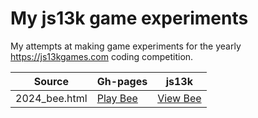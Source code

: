 # My js13k game experiments

My attempts at making game experiments for the yearly https://js13kgames.com coding competition.

| Source        | Gh-pages                   | js13k                      |
| ------------- | -------------------------- | -------------------------- |
| 2024_bee.html | [Play Bee][2024_bee_pages] | [View Bee][2024_bee_js13k] |

[2024_bee_pages]: https://scmx.github.io/js13k/2024_bee
[2024_bee_js13k]: https://dev.js13kgames.com/drafts/bee-b-13
